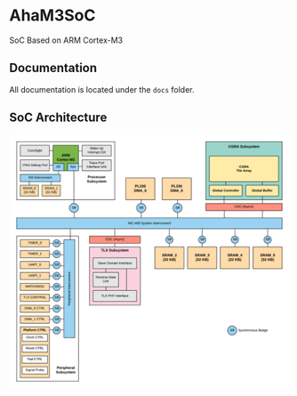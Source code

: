 # AhaM3SoC
SoC Based on ARM Cortex-M3

## Documentation
All documentation is located under the `docs` folder.

## SoC Architecture
<div style='float: center'>
    <img src="docs/AhaM3SoC-Diagram.png"></img>
</div>
